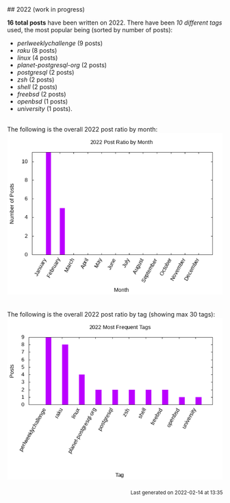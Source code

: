 <a name="2022" />
## 2022 (work in progress)

**16 total posts** have been written on 2022.
There have been *10 different tags* used, the most
popular being (sorted by number of posts):
 
- *perlweeklychallenge* (9 posts)  
- *raku* (8 posts)  
- *linux* (4 posts)  
- *planet-postgresql-org* (2 posts)  
- *postgresql* (2 posts)  
- *zsh* (2 posts)  
- *shell* (2 posts)  
- *freebsd* (2 posts)  
- *openbsd* (1 posts)  
- *university* (1 posts).<br/>
<br/>
The following is the overall 2022 post ratio by month:
<br/>
    <center>
      <img src="/images/stats/2022-months.png" alt="2022 post ratio per month" />
    </center>
<br/>

<br/>
The following is the overall 2022 post ratio by tag (showing max 30 tags):
<br/>
  <center>
    <img src="/images/stats/2022-tags.png" alt="2022 post ratio per tag" />
  </center>
<br/>

<div align="right">
<small>
Last generated on 2022-02-14 at 13:35
</small>
</div>

<br/>
